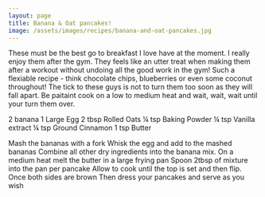 ```yaml
---
layout: page
title: Banana & Oat pancakes!
image: /assets/images/recipes/banana-and-oat-pancakes.jpg
---
```


These must be the best go to breakfast I love have at the moment. I really enjoy them after the gym. They feels like an utter treat when making them after a workout without undoing all the good work in the gym! Such a flexiable recipe - think chocolate chips, blueberries or even some coconut throughout! The tick to these guys is not to turn them too soon as they will fall apart. Be paitaint cook on a low to medium heat and wait, wait, wait until your turn them over.

2 banana
1 Large Egg
2 tbsp Rolled Oats
¼ tsp Baking Powder
¼ tsp Vanilla extract
¼ tsp Ground Cinnamon
1 tsp Butter

Mash the bananas with a fork
Whisk the egg and add to the mashed bananas
Combine all other dry ingredients into the banana mix.
On a medium heat melt the butter in a large frying pan
Spoon 2tbsp of mixture into the pan per pancake
Allow to cook until the top is set and then flip. Once both sides are brown
Then dress your pancakes and serve as you wish
